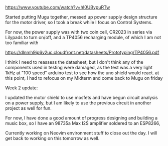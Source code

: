 https://www.youtube.com/watch?v=hI0UBvpuRTw

Started putting Mugu together, messed up power supply design structure for the motor driver, so I took a break while I focus on Control Systems. 

For now, the power supply was with two coin cell, CR2023 in series via Lilypads to turn on/off, and a TP4056 recharging module, of which I am not too familiar with 

https://dlnmh9ip6v2uc.cloudfront.net/datasheets/Prototyping/TP4056.pdf

I think I need to reassess the datasheet, but I don't think any of the components used in testing were damaged, as the test was a very light 1kHz at "100 speed" arduino test to see how the uno shield would react. at this point, I had to refocus on my Midterm and come back to Mugu on friday


Week 2 update:

I updated the motor shield to use mosfets and have begun circuit analysis on a power supply, but I am likely to use the previous circuit in another project as well for fun.

For now, I have done a good amount of progress designing and building a music box, so I have an 98735a Max I2S amplifier soldered to an ESP8266, 

Currently working on Neovim environment stuff to close out the day. I will get back to working on this tomorrow as well.

